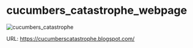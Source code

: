 # cucumbers_catastrophe_webpage
![cucumbers_catastrophe](https://1.bp.blogspot.com/-D3Da1Bz80yw/YIWQtoJt57I/AAAAAAAABJU/f91-OubQEHArN8q_2Ol-6hTf8AuwwKq9QCLcBGAsYHQ/s16000/BANNER.jpg)

URL: https://cucumberscatastrophe.blogspot.com/
